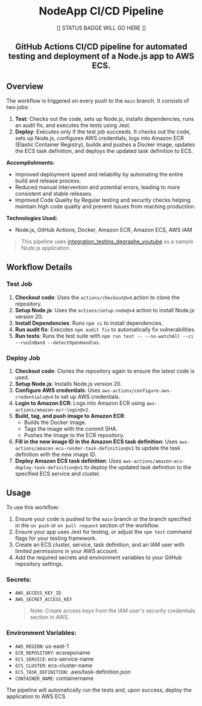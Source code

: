 <div align="center">

# NodeApp CI/CD Pipeline

[[ STATUS BADGE WILL GO HERE ]]

<h2>
    GitHub Actions CI/CD pipeline for automated testing and deployment of a Node.js app to AWS ECS.
</h2>

</div>

## Overview

The workflow is triggered on every push to the `main` branch. It consists of two jobs:

1. **Test**: Checks out the code, sets up Node.js, installs dependencies, runs an audit fix, and executes the tests using Jest.
2. **Deploy**: Executes only if the test job succeeds. It checks out the code, sets up Node.js, configures AWS credentials, logs into Amazon ECR (Elastic Container Registry), builds and pushes a Docker image, updates the ECS task definition, and deploys the updated task definition to ECS.

**Accomplishments:**
- Improved deployment speed and reliability by automating the entire build and release process.
- Reduced manual intervention and potential errors, leading to more consistent and stable releases.
- Improved Code Quality by Regular testing and security checks helping maintain high code quality and prevent issues from reaching production.

**Technologies Used:**
- Node.js, GitHub Actions, Docker, Amazon ECR, Amazon ECS, AWS IAM

> This pipeline uses [integration_testing_degraphe_youtube](https://github.com/debaosuidecl/integration_testing_degraphe_youtube.git) as a sample Node.js application.


## Workflow Details

### Test Job

1. **Checkout code**: Uses the `actions/checkout@v4` action to clone the repository.
2. **Setup Node.js**: Uses the `actions/setup-node@v4` action to install Node.js version 20.
3. **Install Dependencies**: Runs `npm ci` to install dependencies.
4. **Run audit fix**: Executes `npm audit fix` to automatically fix vulnerabilities.
5. **Run tests**: Runs the test suite with `npm run test -- --no-watchAll --ci --runInBand --detectOpenHandles`.

### Deploy Job

1. **Checkout code**: Clones the repository again to ensure the latest code is used.
2. **Setup Node.js**: Installs Node.js version 20.
3. **Configure AWS credentials**: Uses `aws-actions/configure-aws-credentials@v4` to set up AWS credentials.
4. **Login to Amazon ECR**: Logs into Amazon ECR using `aws-actions/amazon-ecr-login@v2`.
5. **Build, tag, and push image to Amazon ECR**:
   - Builds the Docker image.
   - Tags the image with the commit SHA.
   - Pushes the image to the ECR repository.
6. **Fill in the new image ID in the Amazon ECS task definition**: Uses `aws-actions/amazon-ecs-render-task-definition@v1` to update the task definition with the new image ID.
7. **Deploy Amazon ECS task definition**: Uses `aws-actions/amazon-ecs-deploy-task-definition@v1` to deploy the updated task definition to the specified ECS service and cluster.

## Usage

To use this workflow:
1. Ensure your code is pushed to the `main` branch or the branch specified in the `on push` or `on pull request` section of the workflow.
2. Ensure your app uses Jest for testing, or adjust the `npm test` command flags for your testing framework.
3. Create an ECS cluster, service, task definition, and an IAM user with limited permissions in your AWS account.
4. Add the required secrets and environment variables to your GitHub repository settings.

### Secrets:
- `AWS_ACCESS_KEY_ID`
- `AWS_SECRET_ACCESS_KEY`
  > Note: Create access keys from the IAM user's security credentials section in AWS.

### Environment Variables:
- `AWS_REGION`: us-east-1
- `ECR_REPOSITORY`: ecsreponame
- `ECS_SERVICE`: ecs-service-name
- `ECS_CLUSTER`: ecs-cluster-name
- `ECS_TASK_DEFINITION`: .aws/task-definition.json
- `CONTAINER_NAME`: containername

The pipeline will automatically run the tests and, upon success, deploy the application to AWS ECS.






<!-- 
---



imporve md style

give me Accomplishments section with every imroved suggestion 
because im not happy with it now





https://stackedit.io/app
diagram like in above -->